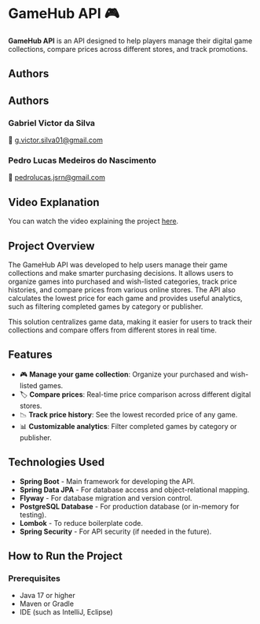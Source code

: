 # GameHub API 🎮

**GameHub API** is an API designed to help players manage their digital game collections, compare prices across different stores, and track promotions.

## Authors

## Authors

### Gabriel Victor da Silva
📧 [g.victor.silva01@gmail.com](mailto:g.victor.silva01@gmail.com)

### Pedro Lucas Medeiros do Nascimento
📧 [pedrolucas.jsrn@gmail.com](mailto:pedrolucas.jsrn@gmail.com)
## Video Explanation

You can watch the video explaining the project [here](https://www.loom.com/share/6160688b2e14454c97d7e0ac83e59587?sid=f374ae8c-1dac-4679-8a16-d2f42350ac47).

## Project Overview

The GameHub API was developed to help users manage their game collections and make smarter purchasing decisions. It allows users to organize games into purchased and wish-listed categories, track price histories, and compare prices from various online stores. The API also calculates the lowest price for each game and provides useful analytics, such as filtering completed games by category or publisher.

This solution centralizes game data, making it easier for users to track their collections and compare offers from different stores in real time.

## Features

- 🎮 **Manage your game collection**: Organize your purchased and wish-listed games.
- 🏷️ **Compare prices**: Real-time price comparison across different digital stores.
- 📉 **Track price history**: See the lowest recorded price of any game.
- 📊 **Customizable analytics**: Filter completed games by category or publisher.

## Technologies Used

- **Spring Boot** - Main framework for developing the API.
- **Spring Data JPA** - For database access and object-relational mapping.
- **Flyway** - For database migration and version control.
- **PostgreSQL Database** - For production database (or in-memory for testing).
- **Lombok** - To reduce boilerplate code.
- **Spring Security** - For API security (if needed in the future).

## How to Run the Project

### Prerequisites

- Java 17 or higher
- Maven or Gradle
- IDE (such as IntelliJ, Eclipse)
